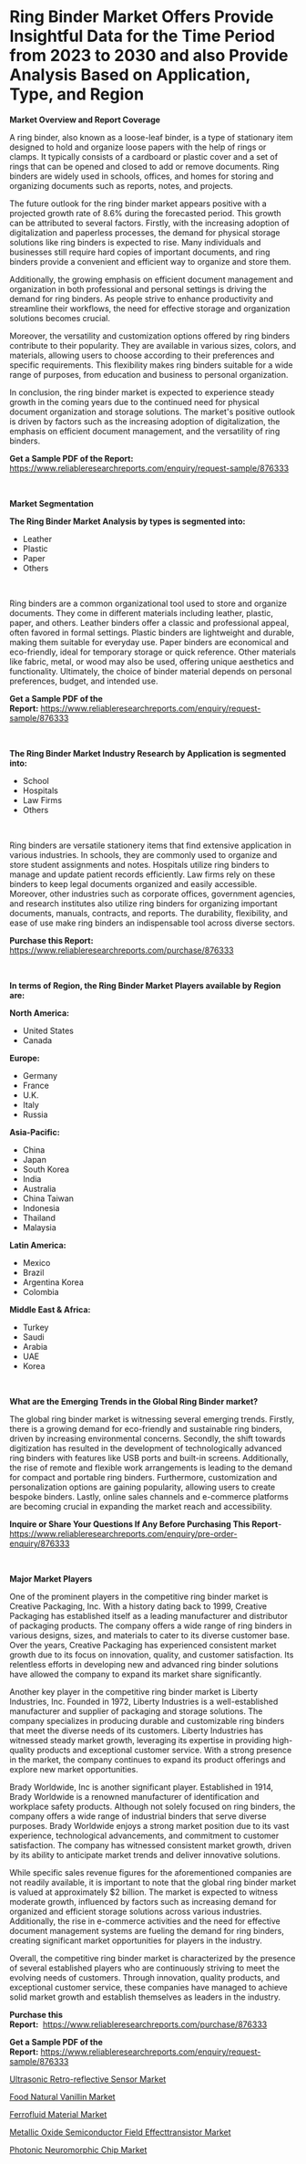 <p><h1>Ring Binder Market Offers Provide Insightful Data for the Time Period from 2023 to 2030 and also Provide Analysis Based on Application, Type, and Region</h1></p><p><strong>Market Overview and Report Coverage</strong></p>
<p><p>A ring binder, also known as a loose-leaf binder, is a type of stationary item designed to hold and organize loose papers with the help of rings or clamps. It typically consists of a cardboard or plastic cover and a set of rings that can be opened and closed to add or remove documents. Ring binders are widely used in schools, offices, and homes for storing and organizing documents such as reports, notes, and projects.</p><p>The future outlook for the ring binder market appears positive with a projected growth rate of 8.6% during the forecasted period. This growth can be attributed to several factors. Firstly, with the increasing adoption of digitalization and paperless processes, the demand for physical storage solutions like ring binders is expected to rise. Many individuals and businesses still require hard copies of important documents, and ring binders provide a convenient and efficient way to organize and store them.</p><p>Additionally, the growing emphasis on efficient document management and organization in both professional and personal settings is driving the demand for ring binders. As people strive to enhance productivity and streamline their workflows, the need for effective storage and organization solutions becomes crucial.</p><p>Moreover, the versatility and customization options offered by ring binders contribute to their popularity. They are available in various sizes, colors, and materials, allowing users to choose according to their preferences and specific requirements. This flexibility makes ring binders suitable for a wide range of purposes, from education and business to personal organization.</p><p>In conclusion, the ring binder market is expected to experience steady growth in the coming years due to the continued need for physical document organization and storage solutions. The market's positive outlook is driven by factors such as the increasing adoption of digitalization, the emphasis on efficient document management, and the versatility of ring binders.</p></p>
<p><strong>Get a Sample PDF of the Report:</strong> <a href="https://www.reliableresearchreports.com/enquiry/request-sample/876333">https://www.reliableresearchreports.com/enquiry/request-sample/876333</a></p>
<p>&nbsp;</p>
<p><strong>Market Segmentation</strong></p>
<p><strong>The Ring Binder Market Analysis by types is segmented into:</strong></p>
<p><ul><li>Leather</li><li>Plastic</li><li>Paper</li><li>Others</li></ul></p>
<p>&nbsp;</p>
<p><p>Ring binders are a common organizational tool used to store and organize documents. They come in different materials including leather, plastic, paper, and others. Leather binders offer a classic and professional appeal, often favored in formal settings. Plastic binders are lightweight and durable, making them suitable for everyday use. Paper binders are economical and eco-friendly, ideal for temporary storage or quick reference. Other materials like fabric, metal, or wood may also be used, offering unique aesthetics and functionality. Ultimately, the choice of binder material depends on personal preferences, budget, and intended use.</p></p>
<p><strong>Get a Sample PDF of the Report:</strong>&nbsp;<a href="https://www.reliableresearchreports.com/enquiry/request-sample/876333">https://www.reliableresearchreports.com/enquiry/request-sample/876333</a></p>
<p>&nbsp;</p>
<p><strong>The Ring Binder Market Industry Research by Application is segmented into:</strong></p>
<p><ul><li>School</li><li>Hospitals</li><li>Law Firms</li><li>Others</li></ul></p>
<p>&nbsp;</p>
<p><p>Ring binders are versatile stationery items that find extensive application in various industries. In schools, they are commonly used to organize and store student assignments and notes. Hospitals utilize ring binders to manage and update patient records efficiently. Law firms rely on these binders to keep legal documents organized and easily accessible. Moreover, other industries such as corporate offices, government agencies, and research institutes also utilize ring binders for organizing important documents, manuals, contracts, and reports. The durability, flexibility, and ease of use make ring binders an indispensable tool across diverse sectors.</p></p>
<p><strong>Purchase this Report:</strong>&nbsp; <a href="https://www.reliableresearchreports.com/purchase/876333">https://www.reliableresearchreports.com/purchase/876333</a></p>
<p>&nbsp;</p>
<p><strong>In terms of Region, the Ring Binder Market Players available by Region are:</strong></p>
<p>
    <p> <strong> North America: </strong>
        <ul>
            <li>United States</li>
            <li>Canada</li>
        </ul>
        </p> 
    <p> <strong> Europe: </strong>
        <ul>
            <li>Germany</li>
            <li>France</li>
            <li>U.K.</li>
            <li>Italy</li>
            <li>Russia</li>
        </ul>
        </p> 
    <p> <strong> Asia-Pacific: </strong>
        <ul>
            <li>China</li>
            <li>Japan</li>
            <li>South Korea</li>
            <li>India</li>
            <li>Australia</li>
            <li>China Taiwan</li>
            <li>Indonesia</li>
            <li>Thailand</li>
            <li>Malaysia</li>
        </ul>
        </p> 
    <p> <strong> Latin America: </strong>
        <ul>
            <li>Mexico</li>
            <li>Brazil</li>
            <li>Argentina Korea</li>
            <li>Colombia</li>
        </ul>
        </p> 
    <p> <strong> Middle East & Africa: </strong>
        <ul>
            <li>Turkey</li>
            <li>Saudi</li>
            <li>Arabia</li>
            <li>UAE</li>
            <li>Korea</li>
        </ul>
    </p>
    </p>
<p>&nbsp;</p>
<p><strong>What are the Emerging Trends in the Global Ring Binder market?</strong></p>
<p><p>The global ring binder market is witnessing several emerging trends. Firstly, there is a growing demand for eco-friendly and sustainable ring binders, driven by increasing environmental concerns. Secondly, the shift towards digitization has resulted in the development of technologically advanced ring binders with features like USB ports and built-in screens. Additionally, the rise of remote and flexible work arrangements is leading to the demand for compact and portable ring binders. Furthermore, customization and personalization options are gaining popularity, allowing users to create bespoke binders. Lastly, online sales channels and e-commerce platforms are becoming crucial in expanding the market reach and accessibility.</p></p>
<p><strong>Inquire or Share Your Questions If Any Before Purchasing This Report</strong>- <a href="https://www.reliableresearchreports.com/enquiry/pre-order-enquiry/876333">https://www.reliableresearchreports.com/enquiry/pre-order-enquiry/876333</a></p>
<p>&nbsp;</p>
<p><strong>Major Market Players</strong></p>
<p><p>One of the prominent players in the competitive ring binder market is Creative Packaging, Inc. With a history dating back to 1999, Creative Packaging has established itself as a leading manufacturer and distributor of packaging products. The company offers a wide range of ring binders in various designs, sizes, and materials to cater to its diverse customer base. Over the years, Creative Packaging has experienced consistent market growth due to its focus on innovation, quality, and customer satisfaction. Its relentless efforts in developing new and advanced ring binder solutions have allowed the company to expand its market share significantly.</p><p>Another key player in the competitive ring binder market is Liberty Industries, Inc. Founded in 1972, Liberty Industries is a well-established manufacturer and supplier of packaging and storage solutions. The company specializes in producing durable and customizable ring binders that meet the diverse needs of its customers. Liberty Industries has witnessed steady market growth, leveraging its expertise in providing high-quality products and exceptional customer service. With a strong presence in the market, the company continues to expand its product offerings and explore new market opportunities.</p><p>Brady Worldwide, Inc is another significant player. Established in 1914, Brady Worldwide is a renowned manufacturer of identification and workplace safety products. Although not solely focused on ring binders, the company offers a wide range of industrial binders that serve diverse purposes. Brady Worldwide enjoys a strong market position due to its vast experience, technological advancements, and commitment to customer satisfaction. The company has witnessed consistent market growth, driven by its ability to anticipate market trends and deliver innovative solutions.</p><p>While specific sales revenue figures for the aforementioned companies are not readily available, it is important to note that the global ring binder market is valued at approximately $2 billion. The market is expected to witness moderate growth, influenced by factors such as increasing demand for organized and efficient storage solutions across various industries. Additionally, the rise in e-commerce activities and the need for effective document management systems are fueling the demand for ring binders, creating significant market opportunities for players in the industry.</p><p>Overall, the competitive ring binder market is characterized by the presence of several established players who are continuously striving to meet the evolving needs of customers. Through innovation, quality products, and exceptional customer service, these companies have managed to achieve solid market growth and establish themselves as leaders in the industry.</p></p>
<p><strong>Purchase this Report:</strong>&nbsp;&nbsp;<a href="https://www.reliableresearchreports.com/purchase/876333">https://www.reliableresearchreports.com/purchase/876333</a></p>
<p></p>
<p><strong>Get a Sample PDF of the Report:</strong>&nbsp;<a href="https://www.reliableresearchreports.com/enquiry/request-sample/876333">https://www.reliableresearchreports.com/enquiry/request-sample/876333</a></p>
<p><p><a href="https://www.linkedin.com/pulse/ultrasonic-retro-reflective-sensor-market-share-amp-new-ifm1e/">Ultrasonic Retro-reflective Sensor Market</a></p><p><a href="https://medium.com/@dennismurphy47/food-natural-vanillin-market-analysis-its-cagr-market-segmentation-and-global-industry-overview-6b97b61bbf30">Food Natural Vanillin Market</a></p><p><a href="https://medium.com/@vincentalvarez1980/ferrofluid-material-market-share-evolution-and-market-growth-trends-2023-2030-aaa3fe4b7005">Ferrofluid Material Market</a></p><p><a href="https://www.linkedin.com/pulse/metallic-oxide-semiconductor-field-effecttransistor-market-fpbqe/">Metallic Oxide Semiconductor Field Effecttransistor Market</a></p><p><a href="https://www.linkedin.com/pulse/photonic-neuromorphic-chip-market-insights-players-forecast-ojloe/">Photonic Neuromorphic Chip Market</a></p></p>